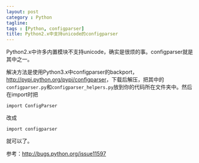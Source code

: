 ```yaml
---
layout: post
category : Python
tagline:
tags : [Python, configparser]
title: Python2.x中支持unicode的configparser
---
```


Python2.x中许多内置模块不支持unicode，确实是很烦的事。configparser就是其中之一。

解决方法是使用Python3.x中configparser的backport，<http://pypi.python.org/pypi/configparser>，下载后解压，把其中的`configparser.py`和`configparser_helpers.py`放到你的代码所在文件夹中。然后在import时把

    import ConfigParser

改成

    import configparser

就可以了。

参考：<http://bugs.python.org/issue11597>
